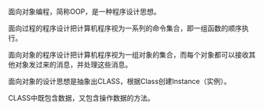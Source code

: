 面向对象编程，简称OOP，是一种程序设计思想。

面向过程的程序设计把计算机程序视为一系列的命令集合，即一组函数的顺序执行。

面向对象的程序设计把计算机程序视为一组对象的集合，而每个对象都可以接收其他对象发过来的消息，并处理这些消息。

面向对象的设计思想是抽象出CLASS，根据Class创建Instance（实例）。

CLASS中既包含数据，又包含操作数据的方法。